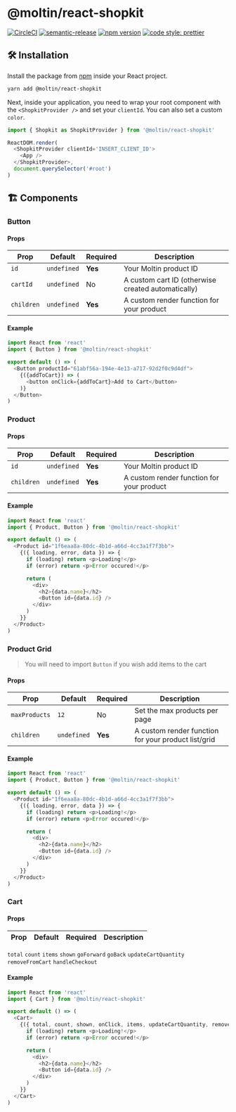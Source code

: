 # @moltin/react-shopkit

[![CircleCI](https://circleci.com/gh/moltin/shopkit.svg?style=svg)](https://circleci.com/gh/moltin/shopkit) [![semantic-release](https://img.shields.io/badge/%20%20%F0%9F%93%A6%F0%9F%9A%80-semantic--release-e10079.svg)](https://github.com/semantic-release/semantic-release) [![npm version](https://img.shields.io/npm/v/@moltin/react-shopkit.svg)](https://www.npmjs.com/package/@moltin/react-shopkit) [![code style: prettier](https://img.shields.io/badge/code_style-prettier-ff69b4.svg?style=flat-square)](https://github.com/prettier/prettier)

## 🛠 Installation

Install the package from [npm](https://www.npmjs.com/package/@moltin/react-shopkit) inside your React project.

```bash
yarn add @moltin/react-shopkit
```

Next, inside your application, you need to wrap your root component with the `<ShopkitProvider />` and set your `clientId`. You can also set a custom `color`.

```js
import { Shopkit as ShopkitProvider } from '@moltin/react-shopkit'

ReactDOM.render(
  <ShopkitProvider clientId='INSERT_CLIENT_ID'>
    <App />
  </ShopkitProvider>,
  document.querySelector('#root')
)
```

## 🏗 Components

### Button

#### Props

Prop | Default | Required | Description
--- | --- | --- | ---
`id` | `undefined` | **Yes** | Your Moltin product ID
`cartId` | `undefined` | No | A custom cart ID (otherwise created automatically)
`children` | `undefined` | **Yes** | A custom render function for your product

#### Example

```js
import React from 'react'
import { Button } from '@moltin/react-shopkit'

export default () => (
  <Button productId="61abf56a-194e-4e13-a717-92d2f0c9d4df">
    {({addToCart}) => (
      <button onClick={addToCart}>Add to Cart</button>
    )}
  </Button>
)
```

### Product

#### Props

Prop | Default | Required | Description
--- | --- | --- | ---
`id` | `undefined` | **Yes** | Your Moltin product ID
`children` | `undefined` | **Yes** | A custom render function for your product

#### Example

```js
import React from 'react'
import { Product, Button } from '@moltin/react-shopkit'

export default () => (
  <Product id="1f6eaa8a-80dc-4b1d-a66d-4cc3a1f7f3bb">
    {({ loading, error, data }) => {
      if (loading) return <p>Loading!</p>
      if (error) return <p>Error occured!</p>

      return (
        <div>
          <h2>{data.name}</h2>
          <Button id={data.id} />
        </div>
      )
    }}
  </Product>
)
```

### Product Grid

> You will need to import `Button` if you wish add items to the cart

#### Props

Prop | Default | Required | Description
--- | --- | --- | ---
`maxProducts` | `12` | No | Set the max products per page
`children` | `undefined` | **Yes** | A custom render function for your product list/grid

#### Example

```js
import React from 'react'
import { Product, Button } from '@moltin/react-shopkit'

export default () => (
  <Product id="1f6eaa8a-80dc-4b1d-a66d-4cc3a1f7f3bb">
    {({ loading, error, data }) => {
      if (loading) return <p>Loading!</p>
      if (error) return <p>Error occured!</p>

      return (
        <div>
          <h2>{data.name}</h2>
          <Button id={data.id} />
        </div>
      )
    }}
  </Product>
)
```

### Cart

#### Props

Prop | Default | Required | Description
--- | --- | --- | ---
`total`
`count`
`items`
`shown`
`goForward`
`goBack`
`updateCartQuantity`
`removeFromCart`
`handleCheckout`

#### Example

```js
import React from 'react'
import { Cart } from '@moltin/react-shopkit'

export default () => (
  <Cart>
    {({ total, count, shown, onClick, items, updateCartQuantity, removeFromCart }) => {
      if (loading) return <p>Loading!</p>
      if (error) return <p>Error occured!</p>

      return (
        <div>
          <h2>{data.name}</h2>
          <Button id={data.id} />
        </div>
      )
    }}
  </Cart>
)
```

